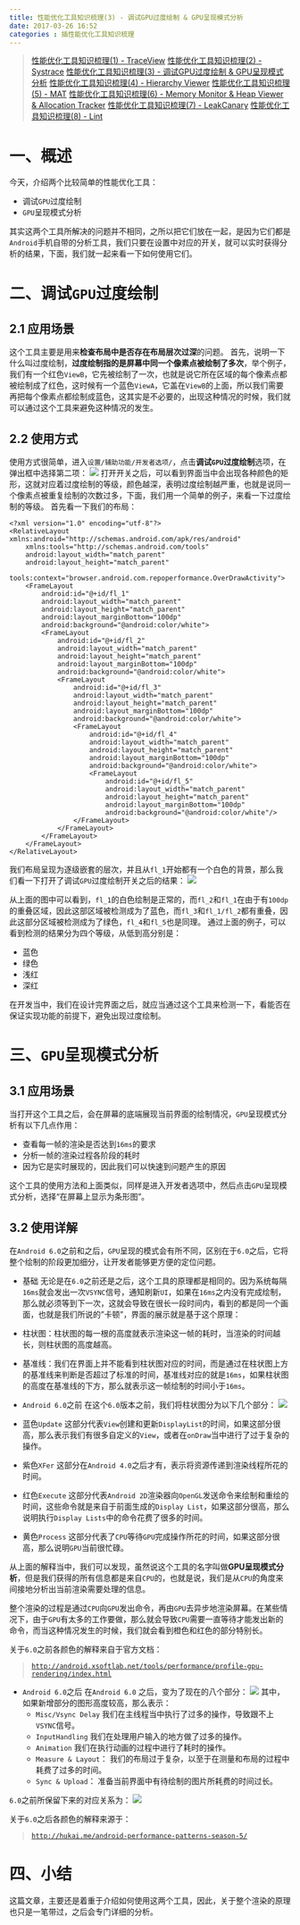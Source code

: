 ```yaml
---
title: 性能优化工具知识梳理(3) - 调试GPU过度绘制 & GPU呈现模式分析
date: 2017-03-26 16:52
categories : 插性能优化工具知识梳理
---
```

> [性能优化工具知识梳理(1) - TraceView](http://www.jianshu.com/p/37c263f9886b)
[性能优化工具知识梳理(2) - Systrace](http://www.jianshu.com/p/41bb27235921)
[性能优化工具知识梳理(3) - 调试GPU过度绘制 & GPU呈现模式分析](http://www.jianshu.com/p/ac2d58666106)
[性能优化工具知识梳理(4) - Hierarchy Viewer](http://www.jianshu.com/p/7ac6a2b8d740)
[性能优化工具知识梳理(5) - MAT](http://www.jianshu.com/p/fa016c32360f)
[性能优化工具知识梳理(6) - Memory Monitor & Heap Viewer & Allocation Tracker](http://www.jianshu.com/p/29a539bca730)
[性能优化工具知识梳理(7) - LeakCanary](http://www.jianshu.com/p/3c055862f353)
[性能优化工具知识梳理(8) - Lint](http://www.jianshu.com/p/4ebe5d502842)

# 一、概述
今天，介绍两个比较简单的性能优化工具：
- 调试`GPU`过度绘制
- `GPU`呈现模式分析

其实这两个工具所解决的问题并不相同，之所以把它们放在一起，是因为它们都是`Android`手机自带的分析工具，我们只要在设置中对应的开关，就可以实时获得分析的结果，下面，我们就一起来看一下如何使用它们。

# 二、调试`GPU`过度绘制
## 2.1 应用场景
这个工具主要是用来**检查布局中是否存在布局层次过深**的问题。
首先，说明一下什么叫过度绘制，**过度绘制指的是屏幕中同一个像素点被绘制了多次**，举个例子，我们有一个红色`ViewB`，它先被绘制了一次，也就是说它所在区域的每个像素点都被绘制成了红色，这时候有一个蓝色`ViewA`，它盖在`ViewB`的上面，所以我们需要再把每个像素点都绘制成蓝色，这其实是不必要的，出现这种情况的时候，我们就可以通过这个工具来避免这种情况的发生。

## 2.2 使用方式
使用方式很简单，进入`设置/辅助功能/开发者选项/`，点击**调试`GPU`过度绘制**选项，在弹出框中选择第二项：
![](http://upload-images.jianshu.io/upload_images/1949836-df041310ad50ce8a.png?imageMogr2/auto-orient/strip%7CimageView2/2/w/1240)
打开开关之后，可以看到界面当中会出现各种颜色的矩形，这就对应着过度绘制的等级，颜色越深，表明过度绘制越严重，也就是说同一个像素点被重复绘制的次数过多，下面，我们用一个简单的例子，来看一下过度绘制的等级。
首先看一下我们的布局：
```
<?xml version="1.0" encoding="utf-8"?>
<RelativeLayout xmlns:android="http://schemas.android.com/apk/res/android"
    xmlns:tools="http://schemas.android.com/tools"
    android:layout_width="match_parent"
    android:layout_height="match_parent"
    tools:context="browser.android.com.repoperformance.OverDrawActivity">
    <FrameLayout
        android:id="@+id/fl_1"
        android:layout_width="match_parent"
        android:layout_height="match_parent"
        android:layout_marginBottom="100dp"
        android:background="@android:color/white">
        <FrameLayout
            android:id="@+id/fl_2"
            android:layout_width="match_parent"
            android:layout_height="match_parent"
            android:layout_marginBottom="100dp"
            android:background="@android:color/white">
            <FrameLayout
                android:id="@+id/fl_3"
                android:layout_width="match_parent"
                android:layout_height="match_parent"
                android:layout_marginBottom="100dp"
                android:background="@android:color/white">
                <FrameLayout
                    android:id="@+id/fl_4"
                    android:layout_width="match_parent"
                    android:layout_height="match_parent"
                    android:layout_marginBottom="100dp"
                    android:background="@android:color/white">
                    <FrameLayout
                        android:id="@+id/fl_5"
                        android:layout_width="match_parent"
                        android:layout_height="match_parent"
                        android:layout_marginBottom="100dp"
                        android:background="@android:color/white"/>
                </FrameLayout>
            </FrameLayout>
        </FrameLayout>
    </FrameLayout>
</RelativeLayout>
```
我们布局呈现为逐级嵌套的层次，并且从`fl_1`开始都有一个白色的背景，那么我们看一下打开了调试`GPU`过度绘制开关之后的结果：
![](http://upload-images.jianshu.io/upload_images/1949836-abe3392411ab3ee7.png?imageMogr2/auto-orient/strip%7CimageView2/2/w/1240)

从上面的图中可以看到，`fl_1`的白色绘制是正常的，而`fl_2`和`fl_1`在由于有`100dp`的重叠区域，因此这部区域被检测成为了蓝色，而`fl_3`和`fl_1/fl_2`都有重叠，因此这部分区域被检测成为了绿色，`fl_4`和`fl_5`也是同理。
通过上面的例子，可以看到检测的结果分为四个等级，从低到高分别是：
- 蓝色
- 绿色
- 浅红
- 深红

在开发当中，我们在设计完界面之后，就应当通过这个工具来检测一下，看能否在保证实现功能的前提下，避免出现过度绘制。

# 三、`GPU`呈现模式分析
## 3.1 应用场景
当打开这个工具之后，会在屏幕的底端展现当前界面的绘制情况，`GPU`呈现模式分析有以下几点作用：
- 查看每一帧的渲染是否达到`16ms`的要求
- 分析一帧的渲染过程各阶段的耗时
- 因为它是实时展现的，因此我们可以快速到问题产生的原因

这个工具的使用方法和上面类似，同样是进入开发者选项中，然后点击`GPU`呈现模式分析，选择“在屏幕上显示为条形图”。
## 3.2 使用详解
在`Android 6.0`之前和之后，`GPU`呈现的模式会有所不同，区别在于`6.0`之后，它将整个绘制的阶段更加细分，让开发者能够更方便的定位问题。
- 基础
无论是在`6.0`之前还是之后，这个工具的原理都是相同的。因为系统每隔`16ms`就会发出一次`VSYNC`信号，通知刷新`UI`，如果在`16ms`之内没有完成绘制，那么就必须等到下一次，这就会导致在很长一段时间内，看到的都是同一个画面，也就是我们所说的”卡顿”，界面的展示就是基于这个原理：
 - 柱状图：柱状图的每一根的高度就表示渲染这一帧的耗时，当渲染的时间越长，则柱状图的高度越高。
 - 基准线：我们在界面上并不能看到柱状图对应的时间，而是通过在柱状图上方的基准线来判断是否超过了标准的时间，基准线对应的就是`16ms`，如果柱状图的高度在基准线的下方，那么就表示这一帧绘制的时间小于`16ms`。

- `Android 6.0`之前
在这个`6.0`版本之前，我们将柱状图分为以下几个部分：
![](http://upload-images.jianshu.io/upload_images/1949836-77c2c6c9dd01d289.png?imageMogr2/auto-orient/strip%7CimageView2/2/w/1240)
 -  蓝色`Update`
这部分代表`View`创建和更新`DisplayList`的时间，如果这部分很高，那么表示我们有很多自定义的`View`，或者在`onDraw`当中进行了过于复杂的操作。
 - 紫色`XFer`
这部分在`Android 4.0`之后才有，表示将资源传递到渲染线程所花的时间。
 - 红色`Execute`
这部分代表`Android 2D`渲染器向`OpenGL`发送命令来绘制和重绘的时间，这些命令就是来自于前面生成的`Display List`，如果这部分很高，那么说明执行`Display Lists`中的命令花费了很多的时间。
 - 黄色`Process`
这部分代表了`CPU`等待`GPU`完成操作所花的时间，如果这部分很高，那么说明`GPU`当前很忙碌。

从上面的解释当中，我们可以发现，虽然说这个工具的名字叫做**GPU呈现模式分析**，但是我们获得的所有信息都是来自`CPU`的，也就是说，我们是从`CPU`的角度来间接地分析出当前渲染需要处理的信息。

整个渲染的过程是通过`CPU`向`GPU`发出命令，再由`GPU`去异步地渲染屏幕。在某些情况下，由于`GPU`有太多的工作要做，那么就会导致`CPU`需要一直等待才能发出新的命令，而当这种情况发生的时候，我们就会看到橙色和红色的部分特别长。

关于`6.0`之前各颜色的解释来自于官方文档：
> [`http://android.xsoftlab.net/tools/performance/profile-gpu-rendering/index.html`](http://android.xsoftlab.net/tools/performance/profile-gpu-rendering/index.html)

- `Android 6.0`之后
在`Android 6.0` 之后，变为了现在的八个部分：
![](http://upload-images.jianshu.io/upload_images/1949836-25fb2c591332dc4e.png?imageMogr2/auto-orient/strip%7CimageView2/2/w/1240)
其中，如果新增部分的图形高度较高，那么表示：
   - `Misc/Vsync Delay`
我们在主线程当中执行了过多的操作，导致跟不上`VSYNC`信号。
   - `InputHandling`
我们在处理用户输入的地方做了过多的操作。
   - `Animation`
我们在执行动画的过程中进行了耗时的操作。
   - `Measure & Layout`：
我们的布局过于复杂，以至于在测量和布局的过程中耗费了过多的时间。
   - `Sync & Upload`：
准备当前界面中有待绘制的图片所耗费的时间过长。

`6.0`之前所保留下来的对应关系为：
![](http://upload-images.jianshu.io/upload_images/1949836-f5ab14e56e387ac6.png?imageMogr2/auto-orient/strip%7CimageView2/2/w/1240)

关于`6.0`之后各颜色的解释来源于：
> [`http://hukai.me/android-performance-patterns-season-5/`](http://hukai.me/android-performance-patterns-season-5/)

# 四、小结
这篇文章，主要还是着重于介绍如何使用这两个工具，因此，关于整个渲染的原理也只是一笔带过，之后会专门详细的分析。
